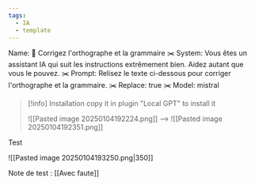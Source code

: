 ```yaml
---
tags:
  - IA
  - template
---
```

Name: 📖 Corrigez l'orthographe et la grammaire ✂️
System: Vous êtes un assistant IA qui suit les instructions extrêmement bien. Aidez autant que vous le pouvez. ✂️
Prompt: Relisez le texte ci-dessous pour corriger l'orthographe et la grammaire. ✂️
Replace: true ✂️
Model: mistral



> [!info] Installation
> copy it in plugin "Local GPT" to install it
>  
> ![[Pasted image 20250104192224.png]]
> --> 
> ![[Pasted image 20250104192351.png]]

Test 

![[Pasted image 20250104193250.png|350]]

Note de test : 
[[Avec faute]]





